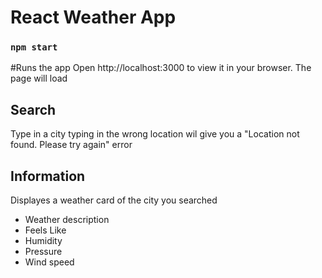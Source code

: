 # React Weather App 
### `npm start`

#Runs the app
Open http://localhost:3000 to view it in your browser.
The page will load

## Search
Type in a city
typing in the wrong location wil give you a "Location not found. Please try again" error

## Information
Displayes a weather card of the city you searched 
- Weather description
- Feels Like
- Humidity
- Pressure
- Wind speed
